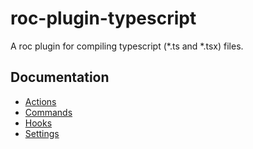 # roc-plugin-typescript
A roc plugin for compiling typescript (*.ts and *.tsx) files.

## Documentation
- [Actions](/packages/roc-plugin-typescript/docs/Actions.md)
- [Commands](/packages/roc-plugin-typescript/docs/Commands.md)
- [Hooks](/packages/roc-plugin-typescript/docs/Hooks.md)
- [Settings](/packages/roc-plugin-typescript/docs/Settings.md)
